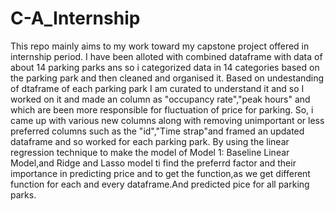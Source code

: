 # C-A_Internship
This repo mainly aims to my work toward my capstone project offered in internship period.
I have been alloted with combined dataframe with data of about 14 parking parks ans so i categorized data in 14 categories based on the parking park and then cleaned and organised it.
Based on undestanding of dtaframe of each parking park I am curated to understand it and so I worked on it and made an column as "occupancy rate","peak hours" and which are been more responsible for fluctuation of price for parking.
So, i came up with various new columns along with removing unimportant or less preferred columns such as the "id","Time strap"and framed an updated dataframe and so worked for each parking park.
By using the linear regression technique to make the model of Model 1: Baseline Linear Model,and Ridge and Lasso model ti find the preferrd factor and their importance in predicting price and to get  the function,as we get different function for each and every dataframe.And predicted pice for all parking parks.
